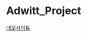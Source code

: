 Adwitt_Project
==============

<a href="http://omake10.iptime.org/Adwitt_Project/adwitt_module//">데모사이트</a>
